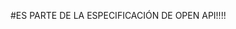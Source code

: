 <section data-background="http://i.giphy.com/90F8aUepslB84.gif">

#ES PARTE DE LA ESPECIFICACIÓN DE OPEN API!!!!